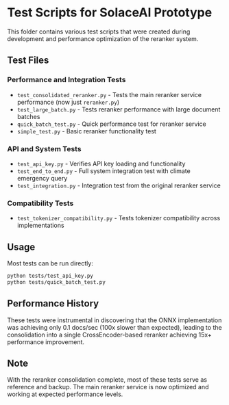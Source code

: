 # Test Scripts for SolaceAI Prototype

This folder contains various test scripts that were created during development and performance optimization of the reranker system.

## Test Files

### Performance and Integration Tests
- `test_consolidated_reranker.py` - Tests the main reranker service performance (now just `reranker.py`)
- `test_large_batch.py` - Tests reranker performance with large document batches
- `quick_batch_test.py` - Quick performance test for reranker service
- `simple_test.py` - Basic reranker functionality test

### API and System Tests  
- `test_api_key.py` - Verifies API key loading and functionality
- `test_end_to_end.py` - Full system integration test with climate emergency query
- `test_integration.py` - Integration test from the original reranker service

### Compatibility Tests
- `test_tokenizer_compatibility.py` - Tests tokenizer compatibility across implementations

## Usage

Most tests can be run directly:
```bash
python tests/test_api_key.py
python tests/quick_batch_test.py
```

## Performance History

These tests were instrumental in discovering that the ONNX implementation was achieving only 0.1 docs/sec (100x slower than expected), leading to the consolidation into a single CrossEncoder-based reranker achieving 15x+ performance improvement.

## Note

With the reranker consolidation complete, most of these tests serve as reference and backup. The main reranker service is now optimized and working at expected performance levels.
